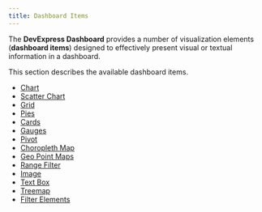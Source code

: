 ```yaml
---
title: Dashboard Items
---
```

The **DevExpress Dashboard** provides a number of visualization elements (**dashboard items**) designed to effectively present visual or textual information in a dashboard.

This section describes the available dashboard items.
* [Chart](../../../dashboard-for-desktop/articles/dashboard-viewer/dashboard-items/chart.md)
* [Scatter Chart](../../../dashboard-for-desktop/articles/dashboard-viewer/dashboard-items/scatter-chart.md)
* [Grid](../../../dashboard-for-desktop/articles/dashboard-viewer/dashboard-items/grid.md)
* [Pies](../../../dashboard-for-desktop/articles/dashboard-viewer/dashboard-items/pies.md)
* [Cards](../../../dashboard-for-desktop/articles/dashboard-viewer/dashboard-items/cards.md)
* [Gauges](../../../dashboard-for-desktop/articles/dashboard-viewer/dashboard-items/gauges.md)
* [Pivot](../../../dashboard-for-desktop/articles/dashboard-viewer/dashboard-items/pivot.md)
* [Choropleth Map](../../../dashboard-for-desktop/articles/dashboard-viewer/dashboard-items/choropleth-map.md)
* [Geo Point Maps](../../../dashboard-for-desktop/articles/dashboard-viewer/dashboard-items/geo-point-maps.md)
* [Range Filter](../../../dashboard-for-desktop/articles/dashboard-viewer/dashboard-items/range-filter.md)
* [Image](../../../dashboard-for-desktop/articles/dashboard-viewer/dashboard-items/image.md)
* [Text Box](../../../dashboard-for-desktop/articles/dashboard-viewer/dashboard-items/text-box.md)
* [Treemap](../../../dashboard-for-desktop/articles/dashboard-viewer/dashboard-items/treemap.md)
* [Filter Elements](../../../dashboard-for-desktop/articles/dashboard-viewer/dashboard-items/filter-elements.md)